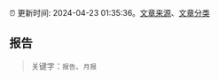 :alarm_clock: 更新时间: 2024-04-23 01:35:36。[文章来源](/README.md)、[文章分类](/TAGS.md)

## 报告


> 关键字：`报告`、`月报`



